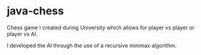 # java-chess
Chess game I created during University which allows for player vs player or player vs AI.

I developed the AI through the use of a recursive minimax algorithm.
